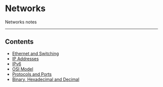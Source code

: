# Networks

Networks notes
- - - -

## Contents

* [Ethernet and Switching](<https://github.com/Sam-Ballantyne/DevNotes/blob/main/Networks/EthernetAndSwitching.md>)
* [IP Addresses](<https://github.com/Sam-Ballantyne/DevNotes/blob/main/Networks/IpAddresses.md>)
* [IPv6](<https://github.com/Sam-Ballantyne/DevNotes/blob/main/Networks/IPv6.md>)
* [OSI Model](<https://github.com/Sam-Ballantyne/DevNotes/blob/main/Networks/OsiModel.md>)
* [Protocols and Ports](<https://github.com/Sam-Ballantyne/DevNotes/blob/main/Networks/ProtocolsAndPorts.md>)
* [Binary, Hexadecimal and Decimal](<https://github.com/Sam-Ballantyne/DevNotes/blob/main/Networks/BinaryHexAndDecimal.md>)
